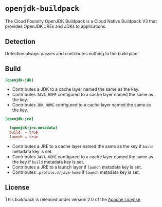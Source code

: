 # `openjdk-buildpack`
The Cloud Foundry OpenJDK Buildpack is a Cloud Native Buildpack V3 that provides OpenJDK JREs and JDKs to applications.

## Detection
Detection always passes and contributes nothing to the build plan.

## Build

```toml
[openjdk-jdk]
```

* Contributes a JDK to a cache layer named the same as the key.
* Contributes `JAVA_HOME` configured to a cache layer named the same as the key.
* Contributes `JDK_HOME` configured to a cache layer named the same as the key.

```toml
[openjdk-jre]

  [openjdk-jre.metadata]
  build  = true
  launch = true
```

* Contributes a JRE to a cache layer named the same as the key if `build` metadata key is set.
* Contributes `JAVA_HOME` configured to a cache layer named the same as the key if `build` metadata key is set.
* Contributes a JRE to a launch layer if `launch` metadata key is set.
* Contributes `.profile.d/java-home` if `launch` metadata key is set.

## License
This buildpack is released under version 2.0 of the [Apache License][a].

[a]: http://www.apache.org/licenses/LICENSE-2.0

